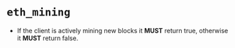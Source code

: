# `eth_mining`

* If the client is actively mining new blocks it **MUST** return true, otherwise it **MUST** return false.